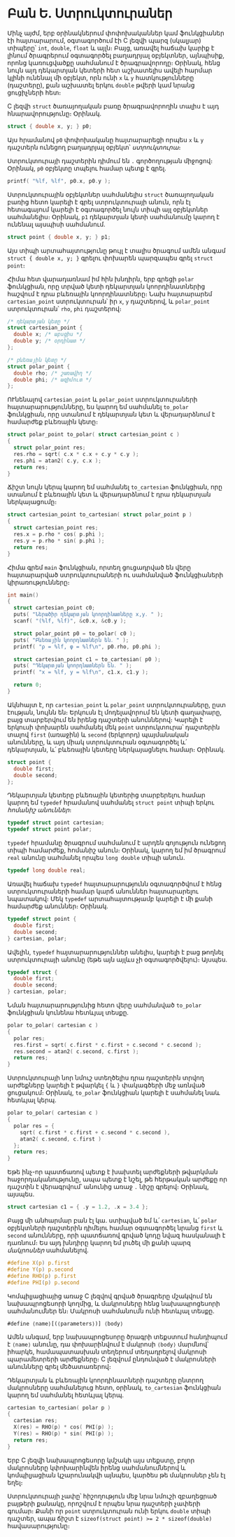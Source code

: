 # Բան Ե․ Ստրուկտուրաներ

Մինչ այժմ, երբ օրինակներում փոփոխականներ կամ ֆունկցիաներ էի հայտարարում, օգտագործում էի C լեզվի պարզ (սկալյար) տիպերը՝ `int`, `double`, `float` և այլն։ Բայց, առավել հաճախ կարիք է լինում ծրագրերում օգտագործել բաղադրյալ օբյեկտներ, այնպիսիք, որոնց կառուցվածքը սահմանում է ծրագրավորողը։ Օրինակ, հենց նույն այդ դեկարտյան կետերի հետ աշխատելիս ավելի հարմար կլինի ունենալ մի օբյեկտ, որն ունի `x` և `y` հատկությունները (դաշտերը), քան աշխատել երկու `double` թվերի կամ նրանց ցուցիչների հետ։

C լեզվի `struct` ծառայողական բառը ծրագրավորողին տալիս է այդ հնարավորությունը։ Օրինակ․

```c
struct { double x, y; } p0;
```

Այս հրամանով `p0` փոփոխականը հայտարարեցի որպես `x` և `y` դաշտերն ունեցող բաղադրյալ օբյեկտ՝ _ստրուկտուրա_։

Ստրուկտուրայի դաշտերին դիմում են `.` գործողության միջոցով։ Օրինակ, `p0` օբյեկտը տպելու համար պետք է գրել․

```c
printf( "%lf, %lf", p0.x, p0.y );
```

Ստրուկտուրային օբյեկտներ սահմանելիս `struct` ծառայողական բառից հետո կարելի է գրել ստրուկտուրայի անուն, որն էլ հետագայում կարելի է օգտագործել նույն տիպի այլ օբյեկտներ սահմանելիս։ Օրինակ, `p1` դեկարտյան կետի սահմանումը կարող է ունենալ այսպիսի սահմանում․

```c
struct point { double x, y; } p1;
```

Այս տիպի արտահայտությունը թույլ է տալիս ծրագում ամեն անգամ `struct { double x, y; }` գրելու փոխարեն պարզապես գրել `struct point`։

Հիմա հետ վարադառնամ իմ հին խնդիրն, երբ գրեցի `polar` ֆունկցիան, որը տրված կետի դեկարտյան կոորդինատներից հաշվում է դրա բևեռային կոորդինատները։ Նախ հայտարարեմ `cartesian_point` ստրուկտուրան՝ իր `x`, `y` դաշտերով, և `polar_point` ստրուկտուրան՝ `rho`, `phi` դաշտերով։

```c
/* դեկարտյան կետը */
struct cartesian_point {
  double x; /* աբսցիս */
  double y; /* օրդինատ */
};

/* բևեռային կետը */
struct polar_point {
  double rho; /* շառավիղ */
  double phi; /* ազիմուտ */
};
```

ՈՒնենալով `cartesian_point` և `polar_point` ստրուկտուրաների հայտարարությունները, ես կարող եմ սահմանել `to_polar` ֆունկցիան, որը ստանում է դեկարտյան կետ և վերադարձնում է համարժեք բևեռային կետը։

```c
struct polar_point to_polar( struct cartesian_point c )
{
  struct polar_point res;
  res.rho = sqrt( c.x * c.x + c.y * c.y );
  res.phi = atan2( c.y, c.x );
  return res;
}
```

Ճիշտ նույն կերպ կարող եմ սահմանել `to_cartesian` ֆունկցիան, որը ստանում է բևեռային կետ և վերադարձնում է դրա դեկարտյան ներկայացումը։

```c
struct cartesian_point to_cartesian( struct polar_point p )
{
  struct cartesian_point res;
  res.x = p.rho * cos( p.phi );
  res.y = p.rho * sin( p.phi );
  return res;
}
```

Հիմա գրեմ `main` ֆունկցիան, որտեղ ցուցադրված են վերը հայտարարված ստրուկտուրաների ու սահմանված ֆունկցիաների կիրառությունները։

```c
int main()
{
  struct cartesian_point c0;
  puts( "Ներածիր դեկարտյան կոորդինատները x,y․ " );
  scanf( "(%lf, %lf)", &c0.x, &c0.y );

  struct polar_point p0 = to_polar( c0 );
  puts( "Բևեռային կոորդնատներն են․ " );
  printf( "ρ = %lf, φ = %lf\n", p0.rho, p0.phi );

  struct cartesian_point c1 = to_cartesian( p0 );
  puts( "Դեկարտյան կոորդնատներն են․ " );
  printf( "x = %lf, y = %lf\n", c1.x, c1.y );

  return 0;
}
```


Ակնհայտ է, որ `cartesian_point` և `polar_point` ստրուկտուրաները, ըստ էության, նույնն են։ Երկուսն էլ մոդելավորում են կետի գաղափարը, բայց տարբերվում են իրենց դաշտերի անուններով։ Կարելի է երկուսի փոխարեն սահմանել մեկ `point` ստրուկտուրա՝ դաշտերին տալով `first` (առաջին) և `second` (երկրորդ) պայմանական անունները, և այդ միակ ստրուկտուրան օգտագործել և՛ դեկարտյան, և՛ բևեռային կետերը ներկայացնելու համար։ Օրինակ.

```c
struct point {
  double first;
  double second;
};
```

Դեկարտյան կետերը բևեռային կետերից տարբերելու համար կարող եմ `typedef` հրամանով սահմանել `struct point` տիպի երկու _հոմանիշ անուններ_։ 

```c
typedef struct point cartesian;
typedef struct point polar;
```

`typedef` հրամանը ծրագրում սահմանում է արդեն գոյություն ունեցող տիպի համարժեք, հոմանիշ անուն։ Օրինակ, կարող եմ իմ ծրագրում `real` անունը սահմանել որպես `long double` տիպի անուն․

```c
typedef long double real;
```

Առավել հաճախ `typedef` հայտարարությունն օգտագործվում է հենց ստրուկտուրաների համար կարճ անուններ հայտարարելու նպատակով։ Մեկ `typedef` արտահայտությամբ կարելի է մի քանի համարժեք անուններ։ Օրինակ.

```c
typedef struct point {
  double first;
  double second;
} cartesian, polar;
```

Ավելին, `typedef` հայտարարություններ անելիս, կարելի է բաց թողնել ստրուկտուրայի անունը (եթե այն այլևս չի օգտագործվելու)։ Այսպես.

```c
typedef struct {
  double first;
  double second;
} cartesian, polar;
```

Նման հայտարարությունից հետո վերը սահմանված `to_polar` ֆունկցիան կունենա հետևյալ տեսքը.

```c
polar to_polar( cartesian c )
{
  polar res;
  res.first = sqrt( c.first * c.first + c.second * c.second );
  res.second = atan2( c.second, c.first );
  return res;
}
```

Ստրուկտուրայի նոր նմուշ ստեղծելիս դրա դաշտերին տրվող արժեքները կարելի է թվարկել `{` և `}` փակագծերի մեջ առնված ցուցակում։ Օրինակ, `to_polar` ֆունկցիան կարելի է սահմանել նաև հետևյալ կերպ.

```c
polar to_polar( cartesian c )
{
  polar res = {
    sqrt( c.first * c.first + c.second * c.second ),
    atan2( c.second, c.first )
  };
  return res;
}
```

Եթե ինչ-որ պատճառով պետք է խախտել արժեքների թվարկման հաջորդականությունը, ապա պետք է նշել, թե հերթական արժեքը որ դաշտին է վերագրվում՝ անունից առաջ `.` նիշը գրելով։ Օրինակ, այսպես.

```c
struct cartesian c1 = { .y = 1.2, .x = 3.4 };
```

Բայց մի անհարմար բան էլ կա. ստիպված եմ և՛ `cartesian`, և՛ `polar` օբյեկտների դաշտերին դիմելու համար օգտագործել նրանց `first` և `second` անունները, որի պատճառով գրված կոդը նվազ հասկանալի է դառնում։ Ես այդ խնդիրը կարող եմ լուծել մի քանի պարզ _մակրոսներ_ սահմանելով.

```c
#define X(p) p.first
#define Y(p) p.second
#define RHO(p) p.first
#define PHI(p) p.second
```

Կոմպիլյացիայից առաջ C լեզվով գրված ծրագրերը մշակվում են նախապրոցեսորի կողմից, և մակրոսները հենց նախապրոցեսորի սահմանումներ են։ Մակրոսի սահմանումն ունի հետևյալ տեսքը․

```
#define ⟨name⟩[(⟨parameters⟩)] ⟨body⟩
```

Ամեն անգամ, երբ նախապրոցեսորը ծրագրի տեքստում հանդիպում է `⟨name⟩` անունը, դա փոխարինվում է մակրոսի `⟨body⟩` մարմնով՝ իհարկե, համապատասխան տեղերում տեղադրելով մակրոսի պարամետրերի արժեքները։ C լեզվում ընդունված է մակրոսների անունները գրել մեծատառերով։

Դեկարտյան և բևեռային կոորդինատների դաշտերը ընտրող մակրոսները սահմանելուց հետո, օրինակ, `to_cartesian` ֆունկցիան կարող եմ սահմանել հետևյալ կերպ.

```c
cartesian to_cartesian( polar p )
{
  cartesian res;
  X(res) = RHO(p) * cos( PHI(p) );
  Y(res) = RHO(p) * sin( PHI(p) );
  return res;
}
```

Երբ C լեզվի նախապրոցեսորը կմշակի այս տեքստը, բոլոր մակրոսները կփոխարինվեն իրենց սահմանումներով և կոմպիլյացիան կշարունակվի այնպես, կարծես թե մակրոսներ չեն էլ եղել։ 

Ստրուկտուրայի չափը՝ հիշողություն մեջ նրա նմուշի զբաղեցրած բայթերի քանակը, որոշվում է որպես նրա դաշտերի չափերի գումար։ Քանի որ `point` ստրուկտուրան ունի երկու `double` տիպի դաշտեր, ապա ճիշտ է `sizeof(struct point) >= 2 * sizeof(double)` հավասարությունը։




